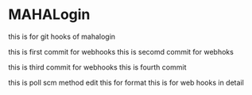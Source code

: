 # MAHALogin
this is for git hooks  of mahalogin

this is first commit for webhooks
this is secomd commit for webhoks

this is third commit for webhooks
this is fourth commit 

this is poll scm method
edit 
this for format
this is for web hooks in detail
